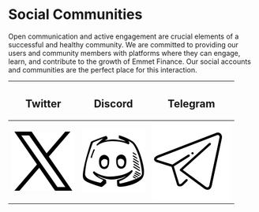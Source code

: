 # Social Communities

Open communication and active engagement are crucial elements of a successful and healthy community. We are committed to providing our users and community members with platforms where they can engage, learn, and contribute to the growth of Emmet Finance. Our social accounts and communities are the perfect place for this interaction.

|<h2>Twitter</h2>|<h2>Discord</h2>|<h2>Telegram</h2>|
|:-:|:-:|:-:|
|[![Twitter](../img/ecosystem/Twitter.svg)](https://twitter.com/Emmet_Finance)|[![Discord](../img/ecosystem/discord.svg)](https://discord.gg/yuXxDctC4W)|[![Telegram](../img/ecosystem/Telegram.svg)](https://t.me/Emmet_Finance)

